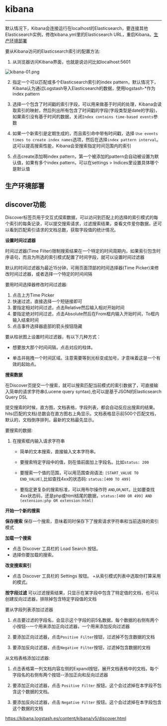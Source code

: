 # kibana

------

默认情况下，Kibana会连接运行在localhost的Elasticsearch，要连接其他Elasticsearch实例，修改kibana.yml里的Elasticsearch URL，重启Kibana。[生产环境部署](https://kibana.logstash.es/content/kibana/v5/production.html)

要从Kibana访问的Elasticsearch索引的配置方法:
1. 从浏览器访问Kibana界面，也就是说访问比如localhost:5601

![kibana-01.png](https://aaron-13.github.io/images/kibana-01.png)

2. 指定一个可以匹配或多个Elasticsearch索引的index pattern，默认情况下，Kibana认为通过Logstash导入Elasticsearch的数据，使用logstash-*作为index pattern

3. 选择一个包含了时间戳的索引字段，可以用来做基于时间的处理，Kibana会读取索引的映射，然后列出所有包含了时间戳的字段(字段类型是date的字段)，如果索引没有基于时间的数据，关闭`Index contains time-based events`参数

4. 如果一个新索引是定期生成的，而且索引命中带有时间戳，选择 `Use events times to create index names`选项，然后在选择`index pattern interval`。这可以提高搜索性能，Kibana会至搜索指定时间范围内的索引

5. 点击create添加啊index pattern，第一个被添加的pattern会自动被设置为默认值，如果有多个index pattern，可以在settings > Indices里设置具体哪个是默认值


## 生产环境部署
















## discover功能

Discover标签页用于交互式探索数据，可以访问到匹配上的选择的索引模式的每个索引的每条记录，可以提交搜索请求，过滤搜索结果，查看文件爱你数据，还可以看到匹配索引请求的文档总数，获取字段值的统计情况。


**设置时间过滤器**

时间过滤器(Time Filter)限制搜索结果在一个特定的时间周期内，如果索引包含时序语句，而且为所选的索引模式配置了时间字段，就可以设置时间过滤器

默认的时间过滤器为最近15分钟，可用页面顶部的时间选择器(Time Picker)来修改时间过滤器，或者选择一个特定的时间间隔

要用时间选择器修改时间过滤器:
1. 点击上方Time Picker
2. 快速过滤，直接选择一个短链接即可
3. 要指定相对时间过滤，点击Relative然后输入相对开始时间
4. 要指定绝对时间过滤，点击Absolute然后在From框内输入开始时间，To框内输入结束时间
5. 点击事件选择器底部的箭头按钮隐藏

要从柱状图上设置时间过滤器，有以下几种方式：
+ 想要放大那个时间间隔，点击对应的柱体。

+ 单击并拖拽一个时间区域。注意需要等到光标变成加号，才意味着这是一个有效的起始点。


**搜索数据**

在Discover页提交一个搜索，就可以搜索匹配当前模式的索引数据了，可直接输入简单的请求字符串(Lucene query syntax),也可以是基于JSON的Elasticsearch Query DSL

提交搜索的时候，直方图，文档表格，字段列表，都会自动反应出搜索的结果。hits(匹配的文档)总数会在直方图右上角显示。文档表格显示前500个匹配文档，默认的，文档倒序排列，最新的文档最先显示。

要搜索的数据:
1. 在搜索框内输入请求字符串
    + 简单的文本搜索，直接输入文本字符串。

    + 要搜索特定字段中的值，则在值前面加上字段名。比如`status: 200`

    + 要搜索一个值的范围，可以用范围查询语法: `[START_VALUE TO END_VALUE]`,比如查找4xx的状态码: `status:[400 TO 499]`

    + 要指定更复杂的搜索标准，可以用布尔操作符 `AND`,`OR`,`NOT`。比如要查找4xx状态码，还是php或html结尾的数据，`status:[400 OR 499] AND (extension:php OR extension:html)`


**开始一个新的搜索**

**保存搜索**
保存一个搜索，意味着同时保存下了搜索请求字符串和当前选择的索引模式

**加载一个搜索**
+ 点击 Discover 工具栏的 Load Search 按钮。
+ 选择你要加载的搜索。

**改变搜索索引**
+ 点击 Discover 工具栏的 Settings 按钮。
+从索引模式列表中选取你打算采用的模式。


**按字段过滤**
可以过滤搜索结果，只显示在某字段中包含了特定值的文档，也可以创建反向过滤器，排除掉包含特定字段值的文档

要从字段列表添加过滤器
1. 点击要过滤的字段名，会显示这个字段的前5名数据，每个数据的右侧有两个小按钮--一个用来添加正向过滤器，一个用来添加反向过滤器

2. 要添加正向过滤器，点击`Positive Filter`按钮，过滤掉不包含数据的文档

3. 要添加反向过滤器，点击`Negative Filter`按钮，过滤掉包含数据的文档


从文档表格添加过滤器:
1. 点击表格第一列文档内容左侧的Expand按钮，展开文档表格中的文档，每个字段名的右侧有两个按钮--添加正向和反向过滤器

2. 要添加正向过滤器，点击 `Positive Filter` 按钮。这个会过滤掉在本字段不包含这个数据的文档。

3. 要添加反向过滤器，点击 `Negative Filter` 按钮。这个会过滤掉在本字段包含这个数据的文档

https://kibana.logstash.es/content/kibana/v5/discover.html